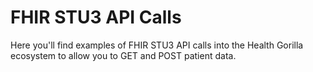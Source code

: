 # FHIR STU3 API Calls

Here you'll find examples of FHIR STU3 API calls into the Health Gorilla ecosystem to allow you to GET and POST patient data.
